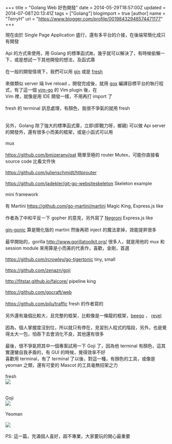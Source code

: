 +++
title = "Golang Web 好色開發"
date = 2014-05-29T18:57:00Z
updated = 2014-07-08T20:13:41Z
tags = ["Golang"]
blogimport = true 
[author]
	name = "TerryH"
	uri = "https://www.blogger.com/profile/00198432946574471177"
+++

現在由於 Single Page Application 盛行，還有多平台的介接，在後端常簡化成只有開發<br /><br />Api 的方式來使用，用 Golang 的標準函式`酷`，幾乎就可以解決了，有時候偷懶一下，或是想試一下其他開發的想法，及函式庫<br /><br />在一般的開發情境下，我們可以用 <a href="https://github.com/codegangsta/gin">gin</a> 或是 <a href="https://github.com/pilu/fresh">fresh</a><br /><br />來做類似 server 端 live reload ，開發完成後，就用 <a href="https://github.com/mitchellh/gox">gox</a> 編譯目標平台的執行程式，有了這一個 <a href="https://github.com/fatih/vim-go">vim-go</a> 的 Vim plugin 後，在<br />Vim 裡，就像是用 IDE 開發一樣，不用再打 import 了<br /><br />fresh 的 terminal 訊息處理，有顏色，我很不爭氣的就用 fresh<br /><br /><br />另外，Golang 除了強大的標準函式庫，立即(即戰力呀，鄉親) 可以做 Api server 的開發外，還有很多小而美的框架，或是小函式可以用<br /><br />mux<br /><br /><a href="https://github.com/bmizerany/pat">https://github.com/bmizerany/pat</a> 簡單至極的 router Mutex，可能你直接看 source code 比看文件快<br /><br /><a href="https://github.com/julienschmidt/httprouter">https://github.com/julienschmidt/httprouter</a><br /><br /><a href="https://github.com/jadekler/git-go-websiteskeleton">https://github.com/jadekler/git-go-websiteskeleton</a> Skeleton example<br /><br />mini framework <br /><br />有 Martini <a href="https://github.com/go-martini/martini">https://github.com/go-martini/martini</a> Magic King, Express.js like<br /><br />作者為了中和平反一下 gopher 的意見，另外寫了 <a href="https://github.com/codegangsta/negroni">Negroni</a> Express.js like<br /><br /><a href="http://gin-gonic.github.io/gin/">gin-gonic</a> 算是簡化版的 martini 然後再把 inject 的魔法拿掉，效能提昇很多<br /><br />最早開始的，gorilla <a href="http://www.gorillatoolkit.org/">http://www.gorillatoolkit.org/</a> 很多人，就是用他的 mux 和 session module 來用算是小而美的代表作，喜歡，金剛，首選<br /><br /><a href="https://github.com/rcrowley/go-tigertonic">https://github.com/rcrowley/go-tigertonic</a> tiny, small<br /><br /><a href="https://github.com/zenazn/goji">https://github.com/zenazn/goji</a> <br /><br /><a href="http://fitstar.github.io/falcore/">http://fitstar.github.io/falcore/</a> pipeline king<br /><br /><a href="https://github.com/gocraft/web">https://github.com/gocraft/web</a><br /><br /><a href="https://github.com/pilu/traffic">https://github.com/pilu/traffic</a> fresh 的作者寫的<br /><br />另外還有幾個比較大，且完整的框架，比較像是一條龍的框架，<a href="http://beego.me/">beego</a> ， <a href="http://revel.github.io/">revel</a> <br /><br />因為，個人掌握度沒到位，所以就只有停在，見習別人程式的階段，另外，也是覺得太大一包，怕吞下去會消化不良，其他還有很多<br /><br />最後，很不爭氣把其中一個專案試用一下 Goji 了，因為他 terminal 有顏色，這其實還蠻自我矛盾的，有 GUI 的時候，覺得效率不好<br />喜歡用 terminal，有了 terminal 了以後，對這一種，有顏色的工具，或像是 yeoman 之類，還有可愛的 Mascot 的工具毫無招架之力<br /><br />fresh<br /><a href="http://4.bp.blogspot.com/-7NzrEi8N-pU/U4fiaSzixGI/AAAAAAAABo0/0LIGCypaYJc/s1600/%25E8%259E%25A2%25E5%25B9%2595%25E5%25BF%25AB%25E7%2585%25A7+2014-05-30+%25E4%25B8%258A%25E5%258D%25889.22.17.png" imageanchor="1" ><img border="0" src="http://4.bp.blogspot.com/-7NzrEi8N-pU/U4fiaSzixGI/AAAAAAAABo0/0LIGCypaYJc/s640/%25E8%259E%25A2%25E5%25B9%2595%25E5%25BF%25AB%25E7%2585%25A7+2014-05-30+%25E4%25B8%258A%25E5%258D%25889.22.17.png" /></a><br /><br /><br />Goji<br /><a href="http://1.bp.blogspot.com/-JCFK1CzvzAc/U4fiWZdJ9uI/AAAAAAAABos/QAAVb8JZQj0/s1600/%25E8%259E%25A2%25E5%25B9%2595%25E5%25BF%25AB%25E7%2585%25A7+2014-05-30+%25E4%25B8%258A%25E5%258D%25889.21.41.png" imageanchor="1" ><img border="0" src="http://1.bp.blogspot.com/-JCFK1CzvzAc/U4fiWZdJ9uI/AAAAAAAABos/QAAVb8JZQj0/s640/%25E8%259E%25A2%25E5%25B9%2595%25E5%25BF%25AB%25E7%2585%25A7+2014-05-30+%25E4%25B8%258A%25E5%258D%25889.21.41.png" /></a><br /><br />Yeoman<br /><br /><a href="http://2.bp.blogspot.com/-7jAiLfO2pb0/U4flaMnD7SI/AAAAAAAABo4/OcLgBKncX24/s1600/%E8%9E%A2%E5%B9%95%E5%BF%AB%E7%85%A7+2014-05-30+%E4%B8%8A%E5%8D%889.55.59.png" imageanchor="1" ><img border="0" src="http://2.bp.blogspot.com/-7jAiLfO2pb0/U4flaMnD7SI/AAAAAAAABo4/OcLgBKncX24/s640/%E8%9E%A2%E5%B9%95%E5%BF%AB%E7%85%A7+2014-05-30+%E4%B8%8A%E5%8D%889.55.59.png" /></a><br /><br />PS: 這一篇，充滿個人喜好，超不專業，大家要玩的開心最重要
